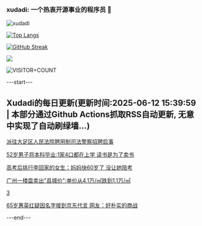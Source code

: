 ### xudadi: 一个热衷开源事业的程序员 👋

![xudadi](https://github-readme-stats-git-masterorgs-github-readme-stats-team.vercel.app/api?username=xudadi)

[![Top Langs](https://github-readme-stats.vercel.app/api/top-langs/?username=xudadi)](https://github.com/anuraghazra/github-readme-stats)

[![GitHub Streak](https://streak-stats.demolab.com?user=xudadi&locale=zh_Hans)](https://git.io/streak-stats)

![](https://raw.githubusercontent.com/xudadi/xudadi/main/assets/github-contribution-grid-snake.svg)

![VISITOR+COUNT](https://komarev.com/ghpvc/?username=xudadi&label=VISITOR+COUNT)


---start---

## Xudadi的每日更新(更新时间:2025-06-12 15:39:59 | 本部分通过Github Actions抓取RSS自动更新, 无意中实现了自动刷绿墙...)

[派往大足区人民法院聘用制司法警察招聘启事](https://www.gongkaoleida.com/article/2447278)

[52岁男子将本科毕业:1家4口都在上学 读书是为了卖书](https://m.163.com/news/article/K1Q7CGKR051492T3.html)

[高考后挑行李回家的女生：妈妈快60岁了 没让她陪考](https://m.163.com/news/article/K1PNF0MB053469LG.html)

[广州一楼盘卖出"县城价":单价从4.1万/㎡跌到1.1万/㎡](https://m.163.com/news/article/K1Q6KDAU00019B3E.html)

[3](https://m.163.com/touch/news/sub/domestic)

[65岁惠英红疑因名字接到京东代言 网友：好朴实的商战](https://m.163.com/news/article/K1PSAR7F053469LG.html)

---end---
